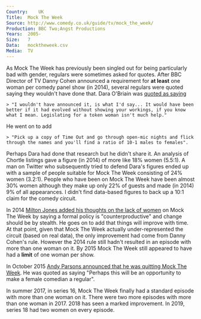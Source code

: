 ```yaml
---
Country:	UK
Title:	Mock The Week
Source:	http://www.comedy.co.uk/guide/tv/mock_the_week/
Production:	BBC Two;Angst Productions
Years:	2005-
Size:	7
Data:	mocktheweek.csv
Media:	TV
---
```


As Mock The Week has previously been singled out for being particularly bad with gender, regulars were sometimes asked for quotes. After BBC Director of TV Danny Cohen announced a requirement for __at least__ one woman per comedy panel show (in 2014), several regulars were quoted saying they wouldn't have done that. Dara O'Briain was [quoted as saying](http://www.radiotimes.com/news/2014-02-25/dara-o-briain-on-his-school-of-hard-sums-the-education-system-and-women-in-stand-up) 

	> "I wouldn't have announced it, is what I'd say... It would have been better if it had evolved without showing your workings, if you know what I mean. Legislating for a token woman isn't much help."

He went on to add 

	> "Pick up a copy of Time Out and go through open-mic nights and flick through the names and you'll find a ratio of 10-1 males to females".
	
Perhaps Dara had done that research but he didn't share it. An analysis of Chortle listings gave a figure (in 2014) of more like 18% women (5.5:1). A man on Twitter who subsequently tried to defend Dara's figures ended up with a sample of people suitable for Mock The Week consisting of 24% women (3.2:1). People who have been on Mock The Week have been almost 30% women although they make up only 22% of guests and made (in 2014) 9% of all appearances. I didn't find data-based figures to back up a 10:1 claim for the comedy circuit.

In 2014 [Milton Jones added his thoughts on the lack of women](http://www.radiotimes.com/news/2014-06-13/bbcs-female-quota-for-comedy-panel-shows-is-counterproductive-says-mock-the-weeks-milton-jones) on Mock The Week by saying a formal policy is "counterproductive" and change should be by stealth. He goes on to add that things will improve with time. At that point, given that Mock The Week actually under-represented the circuit (based on real data), the only improvement had come from Danny Cohen's rule. However the 2014 rule still hadn't resulted in an episode with more than one woman on it. By 2015 Mock The Week still appeared to have had a __limit__ of one woman per show.

In October 2015 [Andy Parsons announced that he was quitting Mock The Week](http://www.chortle.co.uk/news/2015/10/19/23424/andy_parsons_quits_mock_the_week). He was quoted as saying "Perhaps this will be an opportunity to make a female comedian a regular".

In summer 2017, in series 16, Mock The Week finally had a standard episode with more than one woman on it. There were two more episodes with more than one woman in 2017. 2018 has seen a marked improvement. In 2019, series 18 had two women on every episode.